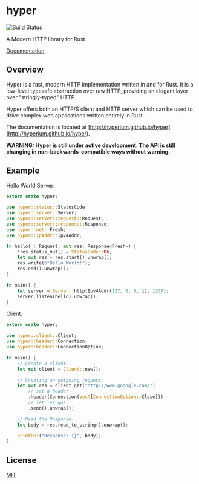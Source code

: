 # hyper

[![Build Status](https://travis-ci.org/hyperium/hyper.svg?branch=master)](https://travis-ci.org/hyperium/hyper)

A Modern HTTP library for Rust.

[Documentation](http://hyperium.github.io/hyper)

## Overview

Hyper is a fast, modern HTTP implementation written in and for Rust. It
is a low-level typesafe abstraction over raw HTTP, providing an elegant
layer over "stringly-typed" HTTP.

Hyper offers both an HTTP/S client and HTTP server which can be used to drive
complex web applications written entirely in Rust.

The documentation is located at [http://hyperium.github.io/hyper](http://hyperium.github.io/hyper).

__WARNING: Hyper is still under active development. The API is still changing
in non-backwards-compatible ways without warning.__

## Example

Hello World Server:

```rust
extern crate hyper;

use hyper::status::StatusCode;
use hyper::server::Server;
use hyper::server::request::Request;
use hyper::server::response::Response;
use hyper::net::Fresh;
use hyper::IpAddr::Ipv4Addr;

fn hello(_: Request, mut res: Response<Fresh>) {
    *res.status_mut() = StatusCode::Ok;
    let mut res = res.start().unwrap();
    res.write(b"Hello World!");
    res.end().unwrap();
}

fn main() {
    let server = Server::http(Ipv4Addr(127, 0, 0, 1), 1337);
    server.listen(hello).unwrap();
}
```

Client:

```rust
extern crate hyper;

use hyper::client::Client;
use hyper::header::Connection;
use hyper::header::ConnectionOption;

fn main() {
    // Create a client.
    let mut client = Client::new();

    // Creating an outgoing request.
    let mut res = client.get("http://www.gooogle.com/")
        // set a header
        .header(Connection(vec![ConnectionOption::Close]))
        // let 'er go!
        .send().unwrap();

    // Read the Response.
    let body = res.read_to_string().unwrap();

    println!("Response: {}", body);
}
```

## License

[MIT](./LICENSE)

